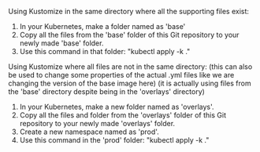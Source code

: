 Using Kustomize in the same directory where all the supporting files exist:
1. In your Kubernetes, make a folder named as 'base'
2. Copy all the files from the 'base' folder of this Git repository to your newly made 'base' folder.
3. Use this command in that folder: "kubectl apply -k ."

Using Kustomize where all files are not in the same directory:
(this can also be used to change some properties of the actual .yml files like we are changing the version of the base image here)
(it is actually using files from the 'base' directory despite being in the 'overlays' directory)
1. In your Kubernetes, make a new folder named as 'overlays'.
2. Copy all the files and folder from the 'overlays' folder of this Git repository to your newly made 'overlays' folder.
3. Create a new namespace named as 'prod'.
4. Use this command in the 'prod' folder: "kubectl apply -k ."
